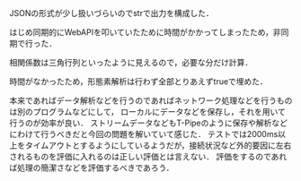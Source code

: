 JSONの形式が少し扱いづらいのでstrで出力を構成した．

はじめ同期的にWebAPIを叩いていたために時間がかかってしまったため，非同期で行った．

相関係数は三角行列といったように見えるので，必要な分だけ計算．

時間がなかったため，形態素解析は行わず全部とりあえずtrueで埋めた．


本来であればデータ解析などを行うのであればネットワーク処理などを行うものは別のプログラムなどにして，
ローカルにデータなどを保存し，それを用いて行うのが効率が良い．
ストリームデータなどもT-Pipeのように保存や解析などにわけて行うべきだと今回の問題を解いていて感じた．
テストでは2000ms以上をタイムアウトとするようにしているようだが，接続状況など外的要因に左右されるものを評価に入れるのは正しい評価とは言えない．
評価をするのであれば処理の簡潔さなどを評価するべきであろう．